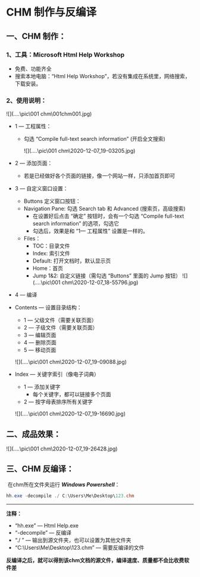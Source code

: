 # CHM 制作与反编译

## 一、CHM 制作：

###  1、工具：Microsoft Html Help Workshop

- 免费、功能齐全
- 搜索本地电脑：“Html Help Workshop”，若没有集成在系统里，网络搜索，下载安装。

###  2、使用说明：

![](..\..\pic\001 chm\001chm001.jpg)

- 1 — 工程属性：

  - 勾选 “Compile full-text search information” (开启全文搜索)

    ![](..\..\pic\001 chm\2020-12-07_19-03205.jpg)

- 2 — 添加页面：

  - 若是已经做好各个页面的链接，像一个网站一样，只添加首页即可

- 3 — 自定义窗口设置：

  - Buttons 定义窗口按钮：
  - Navigation Pane: 勾选 Search tab 和 Advanced  (搜索页，高级搜索)
    - 在设置好后点击 “确定” 按钮时，会有一个勾选 “Compile full-text search information” 的选项，勾选它
    - 勾选后，效果是和 “1— 工程属性” 设置是一样的。
  - Files：
    - TOC：目录文件
    - Index: 索引文件
    - Default: 打开文档时，默认显示页
    - Home：首页
    - Jump 1&2: 自定义链接（需勾选 “Buttons” 里面的 Jump 按钮）	![](..\..\pic\001 chm\2020-12-07_18-55796.jpg)

- 4 — 编译

- Contents — 设置目录结构：

  - 1 — 父级文件（需要关联页面）
  - 2 — 子级文件（需要关联页面）
  - 3 — 编辑页面
  - 4 — 删除页面
  - 5 — 移动页面

  ![](..\..\pic\001 chm\2020-12-07_19-09088.jpg)

- Index — 关键字索引（像电子词典）

  - 1 — 添加关键字 
    - 每个关键字，都可以链接多个页面
  - 2 — 按字母表排序所有关键字

  ![](..\..\pic\001 chm\2020-12-07_19-16690.jpg)

## 二、成品效果：

![](..\..\pic\001 chm\2020-12-07_19-26428.jpg)

## 三、CHM 反编译：

​	在chm所在文件夹运行 ***Windows Powershell***：

```powershell
hh.exe -decompile ./ C:\Users\Me\Desktop\123.chm
```

****

**注释：** 

- “hh.exe” — Html Help.exe
- “-decompile” — 反编译
- “./ ” — 输出到源文件夹，也可以设置为其他文件夹
- “C:\Users\Me\Desktop\123.chm” — 需要反编译的文件

**反编译之后，就可以得到该chm文档的源文件，编译速度、质量都不会比收费软件差**